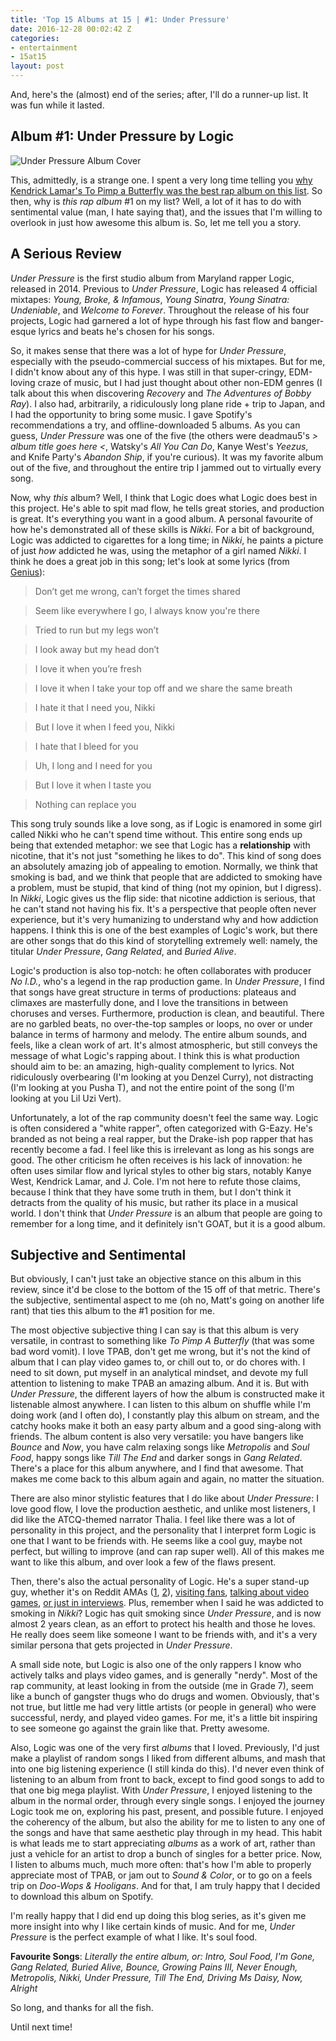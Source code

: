 ```yaml
---
title: 'Top 15 Albums at 15 | #1: Under Pressure'
date: 2016-12-28 00:02:42 Z
categories:
- entertainment
- 15at15
layout: post
---
```


And, here's the (almost) end of the series; after, I'll do a runner-up list. It was fun while it lasted.

## Album #1: Under Pressure by Logic

![Under Pressure Album Cover]({{site.baseurl}}/img/albums/under-pressure.jpg)

This, admittedly, is a strange one. I spent a very long time telling you [why Kendrick Lamar's To Pimp a Butterfly was the best rap album on this list]({{site.baseurl}}/15at15/2016/12/10/top-15-at-15-part-thirteen.html). So then, why is *this rap album* #1 on my list? Well, a lot of it has to do with sentimental value (man, I hate saying that), and the issues that I'm willing to overlook in just how awesome this album is. So, let me tell you a story.

## A Serious Review

*Under Pressure* is the first studio album from Maryland rapper Logic, released in 2014. Previous to *Under Pressure*, Logic has released 4 official mixtapes: *Young, Broke, & Infamous*, *Young Sinatra*, *Young Sinatra: Undeniable*, and *Welcome to Forever*. Throughout the release of his four projects, Logic had garnered a lot of hype through his fast flow and banger-esque lyrics and beats he's chosen for his songs.

So, it makes sense that there was a lot of hype for *Under Pressure*, especially with the pseudo-commercial success of his mixtapes. But for me, I didn't know about any of this hype. I was still in that super-cringy, EDM-loving craze of music, but I had just thought about other non-EDM genres (I talk about this when discovering *Recovery* and *The Adventures of Bobby Ray*). I also had, arbitrarily, a ridiculously long plane ride + trip to Japan, and I had the opportunity to bring some music. I gave Spotify's recommendations a try, and offline-downloaded 5 albums. As you can guess, *Under Pressure* was one of the five (the others were deadmau5's *> album title goes here <*, Watsky's *All You Can Do*, Kanye West's *Yeezus*, and Knife Party's *Abandon Ship*, if you're curious). It was my favorite album out of the five, and throughout the entire trip I jammed out to virtually every song.

Now, why *this* album? Well, I think that Logic does what Logic does best in this project. He's able to spit mad flow, he tells great stories, and production is great. It's everything you want in a good album. A personal favourite of how he's demonstrated all of these skills is *Nikki*. For a bit of background, Logic was addicted to cigarettes for a long time; in *Nikki*, he paints a picture of just *how* addicted he was, using the metaphor of a girl named *Nikki*. I think he does a great job in this song; let's look at some lyrics (from [Genius](http://genius.com/Logic-nikki-lyrics)):

> Don’t get me wrong, can’t forget the times shared

> Seem like everywhere I go, I always know you're there

> Tried to run but my legs won’t

> I look away but my head don’t

> I love it when you’re fresh

> I love it when I take your top off and we share the same breath

> I hate it that I need you, Nikki

> But I love it when I feed you, Nikki

> I hate that I bleed for you

> Uh, I long and I need for you

> But I love it when I taste you

> Nothing can replace you

This song truly sounds like a love song, as if Logic is enamored in some girl called Nikki who he can't spend time without. This entire song ends up being that extended metaphor: we see that Logic has a **relationship** with nicotine, that it's not just "something he likes to do". This kind of song does an absolutely amazing job of appealing to emotion. Normally, we think that smoking is bad, and we think that people that are addicted to smoking have a problem, must be stupid, that kind of thing (not my opinion, but I digress). In *Nikki*, Logic gives us the flip side: that nicotine addiction is serious, that he can't stand not having his fix. It's a perspective that people often never experience, but it's very humanizing to understand why and how addiction happens. I think this is one of the best examples of Logic's work, but there are other songs that do this kind of storytelling extremely well: namely, the titular *Under Pressure*, *Gang Related*, and *Buried Alive*.

Logic's production is also top-notch: he often collaborates with producer *No I.D.*, who's a legend in the rap production game. In *Under Pressure*, I find that songs have great structure in terms of productions: plateaus and climaxes are masterfully done, and I love the transitions in between choruses and verses. Furthermore, production is clean, and beautiful. There are no garbled beats, no over-the-top samples or loops, no over or under balance in terms of harmony and melody. The entire album sounds, and feels, like a clean work of art. It's almost atmospheric, but still conveys the message of what Logic's rapping about. I think this is what production should aim to be: an amazing, high-quality complement to lyrics. Not ridiculously overbearing (I'm looking at you Denzel Curry), not distracting (I'm looking at you Pusha T), and not the entire point of the song (I'm looking at you Lil Uzi Vert).

Unfortunately, a lot of the rap community doesn't feel the same way. Logic is often considered a "white rapper", often categorized with G-Eazy. He's branded as not being a real rapper, but the Drake-ish pop rapper that has recently become a fad. I feel like this is irrelevant as long as his songs are good. The other criticism he often receives is his lack of innovation: he often uses similar flow and lyrical styles to other big stars, notably Kanye West, Kendrick Lamar, and J. Cole. I'm not here to refute those claims, because I think that they have some truth in them, but I don't think it detracts from the quality of his music, but rather its place in a musical world. I don't think that *Under Pressure* is an album that people are going to remember for a long time, and it definitely isn't GOAT, but it is a good album.

## Subjective and Sentimental

But obviously, I can't just take an objective stance on this album in this review, since it'd be close to the bottom of the 15 off of that metric. There's the subjective, sentimental aspect to me (oh no, Matt's going on another life rant) that ties this album to the #1 position for me.

The most objective subjective thing I can say is that this album is very versatile, in contrast to something like *To Pimp A Butterfly* (that was some bad word vomit). I love TPAB, don't get me wrong, but it's not the kind of album that I can play video games to, or chill out to, or do chores with. I need to sit down, put myself in an analytical mindset, and devote my full attention to listening to make TPAB an amazing album. And it is. But with *Under Pressure*, the different layers of how the album is constructed make it listenable almost anywhere. I can listen to this album on shuffle while I'm doing work (and I often do), I constantly play this album on stream, and the catchy hooks make it both an easy party album and a good sing-along with friends. The album content is also very versatile: you have bangers like *Bounce* and *Now*, you have calm relaxing songs like *Metropolis* and *Soul Food*, happy songs like *Till The End* and darker songs in *Gang Related*. There's a place for this album anywhere, and I find that awesome. That makes me come back to this album again and again, no matter the situation.

There are also minor stylistic features that I do like about *Under Pressure*: I love good flow, I love the production aesthetic, and unlike most listeners, I did like the ATCQ-themed narrator Thalia. I feel like there was a lot of personality in this project, and the personality that I interpret form Logic is one that I want to be friends with. He seems like a cool guy, maybe not perfect, but willing to improve (and can rap super well). All of this makes me want to like this album, and over look a few of the flaws present.

Then, there's also the actual personality of Logic. He's a super stand-up guy, whether it's on Reddit AMAs ([1](https://www.reddit.com/r/hiphopheads/comments/3v25zu/i_am_logic_ask_me_anything/), [2](https://www.reddit.com/r/IAmA/comments/1e0qfr/i_am_logic_a_new_hip_hop_artist_signed_to_def_jam/)), [visiting fans](https://www.youtube.com/watch?v=JsEw5diJ-x0), [talking about video games](https://www.youtube.com/watch?v=P1UibACaLGQ), [or just in interviews](https://www.youtube.com/watch?v=LDUJx6uyxZ4). Plus, remember when I said he was addicted to smoking in *Nikki*? Logic has quit smoking since *Under Pressure*, and is now almost 2 years clean, as an effort to protect his health and those he loves. He really does seem like someone I want to be friends with, and it's a very similar persona that gets projected in *Under Pressure*.

A small side note, but Logic is also one of the only rappers I know who actively talks and plays video games, and is generally "nerdy". Most of the rap community, at least looking in from the outside (me in Grade 7), seem like a bunch of gangster thugs who do drugs and women. Obviously, that's not true, but little me had very little artists (or people in general) who were successful, nerdy, and played video games. For me, it's a little bit inspiring to see someone go against the grain like that. Pretty awesome.

Also, Logic was one of the very first *albums* that I loved. Previously, I'd just make a playlist of random songs I liked from different albums, and mash that into one big listening experience (I still kinda do this). I'd never even think of listening to an album from front to back, except to find good songs to add to that one big mega playlist. With *Under Pressure*, I enjoyed listening to the album in the normal order, through every single songs. I enjoyed the journey Logic took me on, exploring his past, present, and possible future. I enjoyed the coherency of the album, but also the ability for me to listen to any one of the songs and have that same aesthetic play through in my head. This habit is what leads me to start appreciating *albums* as a work of art, rather than just a vehicle for an artist to drop a bunch of singles for a better price. Now, I listen to albums much, much more often: that's how I'm able to properly appreciate most of TPAB, or jam out to *Sound & Color*, or to go on a feels trip on *Doo-Wops & Hooligans*. And for that, I am truly happy that I decided to download this album on Spotify.

I'm really happy that I did end up doing this blog series, as it's given me more insight into why I like certain kinds of music. And for me, *Under Pressure* is the perfect example of what I like. It's soul food.


**Favourite Songs**: *Literally the entire album, or: Intro, Soul Food, I'm Gone, Gang Related, Buried Alive, Bounce, Growing Pains III, Never Enough, Metropolis, Nikki, Under Pressure, Till The End, Driving Ms Daisy, Now, Alright*

So long, and thanks for all the fish.

Until next time!
